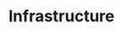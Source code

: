 ---
layout: category
title: Infrastructure
slug: infrastructure
description: A category for infrastructure related posts.
---